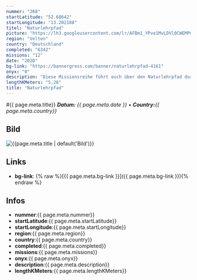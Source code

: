 ```yaml
---
nummer: "268"
startLatitude: "52.68642"
startLongitude: "13.202188"
titel: "Naturlehrpfad"
picture: "https://lh3.googleusercontent.com/lr/AFBm1_YPve1MvLDVl0CWEMPmoKI8dHhyslJspAJaz6Roq_O8IlAwPz7DKHUC-bGG_reZlnYKIkV6ck01XtEX_Qk4OTB0JBY9waJPU-gbDFeTcDeQoABZGlhO5_85Olvv11-SbrF7BdJ1q3ltUwr2hWKwB5lJRRz4saFqsZa33-uTEbSWToVFk59-k54HNbqB9LtfUzOpJH7RBuxeOSdggvuXK8KkUDfiiEpnWN9cVqKh6uUiJbqUiMHf4RhsOdhxZ514_Ys7QKaLSfhTm78lcVZHIK7uECwZrcGRNLfpeMDmb35KE_I52nKhcpM1EeIZWOE8-sI7kFGFEyjNgtipPYYxHFFU0ocHsX03u51usEEmHt8G5rtPhDNk2SqxPGglsLXBkHKG1Gi7ytZAN8eCxsTCBKjmwtT_YIDmH9tqJM6aCCXwuBrdf6PbJcpg9fpPk2LHkVdzzV2Y34wEQAExvoWi2BDj4Xqa2hzy1F4H4kEwu9UQT_oZQF9BAGy1gSkq1Sa8pUO21KHTapCU4MCSdX5_vTWXZ0P4Ob8DdK6lbmJ5mMzNR6Sxx9Jw6vhajUx3CiLjghiirtPY3CnzF1uIYWqX_C7Qvx_94dKSi3hG58Pa29T0zWSC_WrnXGIJJHvoaHzFIbTMT9U2JZfoJEdDT5jKy0zHjdLe5M3KyE6MGtzGDuBD2omuz-G2v806m46OoXKKN32TofYjoO67WFdX9c_1P0XWDJBHgh5BCNzHG4lkzjhKLjiMXAfJqvSm0toUlkTItCzTkcHEU9ZSXtoM3Z6St4qtfBGCg4XUvyJMfdrujCHSVM678N0oI_7U4euy3Q-ED2AZPzNCyx9y6ts728xkFYyuqcHIjyg"
region: "Velten"
country: "Deutschland"
completed: "6342"
missions: "12"
date: "2020"
bg-link: "https://bannergress.com/banner/naturlehrpfad-4161"
onyx: "0"
description: "Diese Missionsreihe führt euch über den Naturlehrpfad durch beschauliche Wälder und Wiesen zu Interessanten Versteckten Orten.\nLernt etwas daraus und habt spaß beim Wandern."
lengthKMeters: "5,28"
title: "Naturlehrpfad"
---
```


#{{ page.meta.title}}
_**Datum:** {{ page.meta.date }} • **Country:**{{ page.meta.country}}_

## Bild
![{{page.meta.title | default('Bild')}}]({{page.meta.picture}})

## Links
- **bg-link**: {% raw %}[{{ page.meta.bg-link }}]({{ page.meta.bg-link }}){% endraw %}

## Infos
- **nummer**:{{ page.meta.nummer}}
- **startLatitude**:{{ page.meta.startLatitude}}
- **startLongitude**:{{ page.meta.startLongitude}}
- **region**:{{ page.meta.region}}
- **country**:{{ page.meta.country}}
- **completed**:{{ page.meta.completed}}
- **missions**:{{ page.meta.missions}}
- **onyx**:{{ page.meta.onyx}}
- **description**:{{ page.meta.description}}
- **lengthKMeters**:{{ page.meta.lengthKMeters}}

